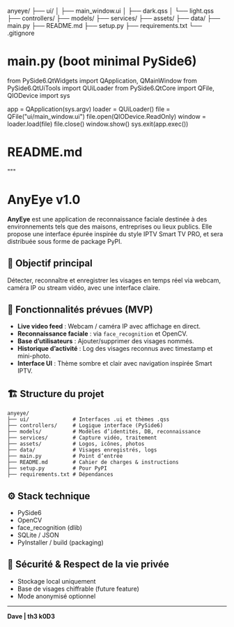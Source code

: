 anyeye/
├── ui/
│ ├── main_window.ui
│ ├── dark.qss
│ └── light.qss
├── controllers/
├── models/
├── services/
├── assets/
├── data/
├── main.py
├── README.md
├── setup.py
├── requirements.txt
└── .gitignore

# main.py (boot minimal PySide6)

from PySide6.QtWidgets import QApplication, QMainWindow
from PySide6.QtUiTools import QUiLoader
from PySide6.QtCore import QFile, QIODevice
import sys

app = QApplication(sys.argv)
loader = QUiLoader()
file = QFile("ui/main_window.ui")
file.open(QIODevice.ReadOnly)
window = loader.load(file)
file.close()
window.show()
sys.exit(app.exec())

# README.md

"""

# AnyEye v1.0

**AnyEye** est une application de reconnaissance faciale destinée à des environnements tels que des maisons, entreprises
ou lieux publics. Elle propose une interface épurée inspirée du style IPTV Smart TV PRO, et sera distribuée sous forme
de package PyPI.

## 🎯 Objectif principal

Détecter, reconnaître et enregistrer les visages en temps réel via webcam, caméra IP ou stream vidéo, avec une interface
claire.

## 🧩 Fonctionnalités prévues (MVP)

- **Live video feed** : Webcam / caméra IP avec affichage en direct.
- **Reconnaissance faciale** : via `face_recognition` et OpenCV.
- **Base d’utilisateurs** : Ajouter/supprimer des visages nommés.
- **Historique d’activité** : Log des visages reconnus avec timestamp et mini-photo.
- **Interface UI** : Thème sombre et clair avec navigation inspirée Smart IPTV.

## 🏗️ Structure du projet

```
anyeye/
├── ui/              # Interfaces .ui et thèmes .qss
├── controllers/     # Logique interface (PySide6)
├── models/          # Modèles d’identités, DB, reconnaissance
├── services/        # Capture vidéo, traitement
├── assets/          # Logos, icônes, photos
├── data/            # Visages enregistrés, logs
├── main.py          # Point d’entrée
├── README.md        # Cahier de charges & instructions
├── setup.py         # Pour PyPI
├── requirements.txt # Dépendances
```

## ⚙️ Stack technique

- PySide6
- OpenCV
- face_recognition (dlib)
- SQLite / JSON
- PyInstaller / build (packaging)

## 🔐 Sécurité & Respect de la vie privée

- Stockage local uniquement
- Base de visages chiffrable (future feature)
- Mode anonymisé optionnel

---
**Dave | th3 k0D3**

